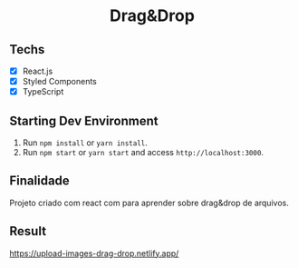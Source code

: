 <h1 align="center">
Drag&Drop
</h1>

## Techs

- [x] React.js
- [x] Styled Components
- [x] TypeScript

## Starting Dev Environment

1. Run `npm install` or `yarn install`.<br />
2. Run `npm start` or `yarn start` and access `http://localhost:3000`.<br />

## Finalidade

Projeto criado com react com para aprender sobre drag&drop de arquivos.

## Result

https://upload-images-drag-drop.netlify.app/
